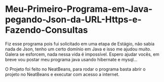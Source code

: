 # Meu-Primeiro-Programa-em-Java-pegando-Json-da-URL-Https-e-Fazendo-Consultas
Fiz esse programa pois fui solicitado em uma etapa de Estágio, não sabia nada de Json, tenho um certo domínio em Java e isso me ajudou muito. Galera se esforcem, nada nessa vida é impossível. Espero ajudar vocês, em breve vou postar meu programa java usando hibernate e mysql... 


O Projeto foi feito no NeatBeans, para rodar o programa basta abrir o projeto no NeatBeans e executar com acesso a internet.

